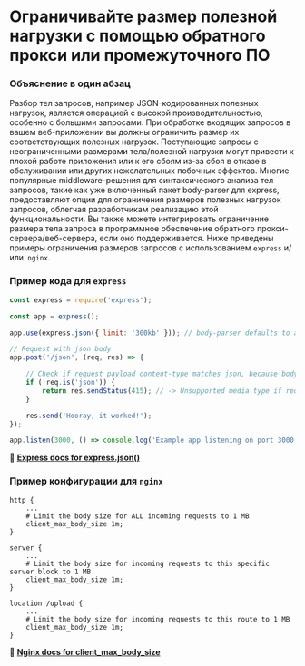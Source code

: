 # Ограничивайте размер полезной нагрузки с помощью обратного прокси или промежуточного ПО

### Объяснение в один абзац

Разбор тел запросов, например JSON-кодированных полезных нагрузок, является операцией с высокой производительностью, особенно с большими запросами.
При обработке входящих запросов в вашем веб-приложении вы должны ограничить размер их соответствующих полезных нагрузок. Поступающие запросы с неограниченными размерами тела/полезной нагрузки могут привести к плохой работе приложения или к его сбоям из-за сбоя в отказе в обслуживании или других нежелательных побочных эффектов.
Многие популярные middleware-решения для синтаксического анализа тел запросов, такие как уже включенный пакет body-parser для express, предоставляют опции для ограничения размеров полезных нагрузок запросов, облегчая разработчикам реализацию этой функциональности. Вы также можете интегрировать ограничение размера тела запроса в программное обеспечение обратного прокси-сервера/веб-сервера, если оно поддерживается. Ниже приведены примеры ограничения размеров запросов с использованием `express` и/или` nginx`.





### Пример кода для `express`

```javascript
const express = require('express');

const app = express();

app.use(express.json({ limit: '300kb' })); // body-parser defaults to a body size limit of 100kb

// Request with json body
app.post('/json', (req, res) => {

    // Check if request payload content-type matches json, because body-parser does not check for content types
    if (!req.is('json')) {
        return res.sendStatus(415); // -> Unsupported media type if request doesn't have JSON body
    }

    res.send('Hooray, it worked!');
});

app.listen(3000, () => console.log('Example app listening on port 3000!'));
```

🔗 [**Express docs for express.json()**](http://expressjs.com/en/4x/api.html#express.json)

### Пример конфигурации для `nginx`

```nginx
http {
    ...
    # Limit the body size for ALL incoming requests to 1 MB
    client_max_body_size 1m;
}

server {
    ...
    # Limit the body size for incoming requests to this specific server block to 1 MB
    client_max_body_size 1m;
}

location /upload {
    ...
    # Limit the body size for incoming requests to this route to 1 MB
    client_max_body_size 1m;
}
```

🔗 [**Nginx docs for client_max_body_size**](http://nginx.org/en/docs/http/ngx_http_core_module.html#client_max_body_size)